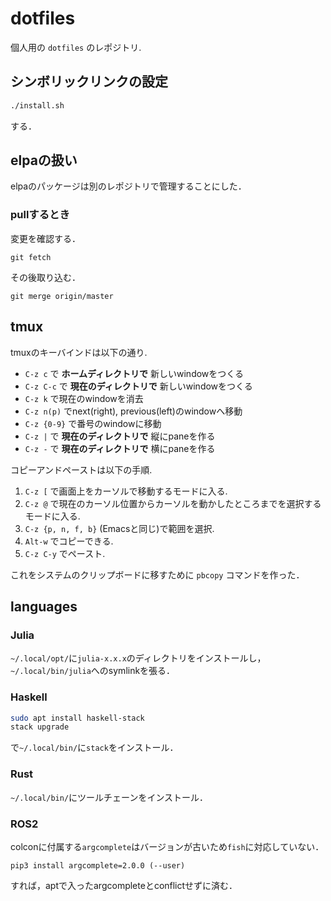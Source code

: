 # dotfiles

個人用の `dotfiles` のレポジトリ.

## シンボリックリンクの設定

```bash
./install.sh
```

する．

## elpaの扱い

elpaのパッケージは別のレポジトリで管理することにした．

### pullするとき

変更を確認する．

```
git fetch
```

その後取り込む．

```
git merge origin/master
```

## tmux

tmuxのキーバインドは以下の通り.

- `C-z c` で **ホームディレクトリで** 新しいwindowをつくる
- `C-z C-c` で **現在のディレクトリで** 新しいwindowをつくる
- `C-z k` で現在のwindowを消去
- `C-z n(p)` でnext(right), previous(left)のwindowへ移動
- `C-z {0-9}` で番号のwindowに移動
- `C-z |` で **現在のディレクトリで** 縦にpaneを作る
- `C-z -` で **現在のディレクトリで** 横にpaneを作る

コピーアンドペーストは以下の手順.

1. `C-z [` で画面上をカーソルで移動するモードに入る.
2. `C-z @` で現在のカーソル位置からカーソルを動かしたところまでを選択するモードに入る.
3. `C-z {p, n, f, b}` (Emacsと同じ)で範囲を選択.
4. `Alt-w` でコピーできる.
5. `C-z C-y` でペースト.

これをシステムのクリップボードに移すために `pbcopy` コマンドを作った．

## languages

### Julia

`~/.local/opt/`に`julia-x.x.x`のディレクトリをインストールし，`~/.local/bin/julia`へのsymlinkを張る．

### Haskell

```bash
sudo apt install haskell-stack
stack upgrade
```

で`~/.local/bin/`に`stack`をインストール．

### Rust

`~/.local/bin/`にツールチェーンをインストール．

### ROS2

colconに付属する`argcomplete`はバージョンが古いため`fish`に対応していない．

```
pip3 install argcomplete=2.0.0 (--user)
```

すれば，aptで入ったargcompleteとconflictせずに済む．
